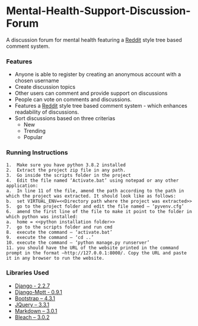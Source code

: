 # Mental-Health-Support-Discussion-Forum
A discussion forum for mental health featuring a [Reddit](http://reddit.com) style tree based comment system.

### Features
* Anyone is able to register by creating an anonymous account with a chosen username
* Create discussion topics
* Other users can comment and provide support on discussions
* People can vote on comments and discussions.
* Features a [Reddit](http://reddit.com) style tree based comment system - which enhances readability of discussions.
* Sort discussions based on three criterias
    - New
    - Trending
    - Popular

### Running Instructions
```
1.	Make sure you have python 3.8.2 installed
2.	Extract the project zip file in any path.
3.	Go inside the scripts folder in the project
4.	Edit the file named ‘Activate.bat’ using notepad or any other application:
a.	In line 11 of the file, amend the path according to the path in which the project was extracted. It should look like as follows:
b.	set VIRTUAL_ENV=<<Directory path where the project was extracted>>
5.	go to the project folder and edit the file named – ‘pyvenv.cfg’
6.	amend the first line of the file to make it point to the folder in which python was installed:
a.	home = <<python installation folder>>
7.	go to the scripts folder and run cmd
8.	execute the command – ‘activate.bat’
9.	execute the command – ‘cd ..’
10.	execute the command – ‘python manage.py runserver’
11.	you should have the URL of the website printed in the command prompt in the format –http://127.0.0.1:8000/. Copy the URL and paste it in any browser to run the website.

```
### Libraries Used
- [Django - 2.2.7](https://www.djangoproject.com)
- [Django-Mptt - 0.9.1](https://django-mptt.readthedocs.io/en/latest/)
- [Bootstrap – 4.3.1](https://getbootstrap.com)
- [JQuery – 3.3.1](https://jquery.com)
- [Markdown – 3.0.1](https://pypi.org/project/django-markdown/)
- [Bleach – 3.0.2](https://pypi.org/project/django-bleach/)
